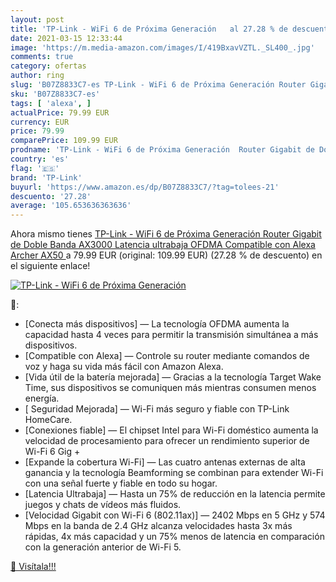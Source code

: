 ```yaml
---
layout: post
title: 'TP-Link - WiFi 6 de Próxima Generación   al 27.28 % de descuento'
date: 2021-03-15 12:33:44
image: 'https://m.media-amazon.com/images/I/419BxavVZTL._SL400_.jpg'
comments: true
category: ofertas
author: ring
slug: 'B07Z8833C7-es TP-Link - WiFi 6 de Próxima Generación Router Gigabit de...'
sku: 'B07Z8833C7-es'
tags: [ 'alexa', ]
actualPrice: 79.99 EUR
currency: EUR
price: 79.99
comparePrice: 109.99 EUR
prodname: 'TP-Link - WiFi 6 de Próxima Generación  Router Gigabit de Doble Banda AX3000  Latencia ultrabaja  OFDMA  Compatible con Alexa  Archer AX50 '
country: 'es'
flag: '🇪🇸'
brand: 'TP-Link'
buyurl: 'https://www.amazon.es/dp/B07Z8833C7/?tag=tolees-21'
descuento: '27.28'
average: '105.653636363636'
---
```


Ahora mismo tienes [TP-Link - WiFi 6 de Próxima Generación  Router Gigabit de Doble Banda AX3000  Latencia ultrabaja  OFDMA  Compatible con Alexa  Archer AX50 ](https://www.amazon.es/dp/B07Z8833C7/?tag=tolees-21) a 79.99 EUR (original: 109.99 EUR) (27.28 %  de descuento) en el siguiente enlace!

[![TP-Link - WiFi 6 de Próxima Generación  ](https://m.media-amazon.com/images/I/419BxavVZTL._SL400_.jpg)](https://www.amazon.es/dp/B07Z8833C7/?tag=tolees-21)

🔎:

- [Conecta más dispositivos] — La tecnología OFDMA aumenta la capacidad hasta 4 veces para permitir la transmisión simultánea a más dispositivos.
- [Compatible con Alexa] — Controle su router mediante comandos de voz y haga su vida más fácil con Amazon Alexa.
- [Vida útil de la batería mejorada] — Gracias a la tecnología Target Wake Time, sus dispositivos se comuniquen más mientras consumen menos energía.
- [ Seguridad Mejorada] — Wi-Fi más seguro y fiable con TP-Link HomeCare.
- [Conexiones fiable] — El chipset Intel para Wi-Fi doméstico aumenta la velocidad de procesamiento para ofrecer un rendimiento superior de Wi-Fi 6 Gig +
- [Expande la cobertura Wi-Fi] — Las cuatro antenas externas de alta ganancia y la tecnología Beamforming se combinan para extender Wi-Fi con una señal fuerte y fiable en todo su hogar.
- [Latencia Ultrabaja] — Hasta un 75% de reducción en la latencia permite juegos y chats de vídeos más fluidos.
- [Velocidad Gigabit con Wi-Fi 6 (802.11ax)] — 2402 Mbps en 5 GHz y 574 Mbps en la banda de 2.4 GHz alcanza velocidades hasta 3x más rápidas, 4x más capacidad y un 75% menos de latencia en comparación con la generación anterior de Wi-Fi 5.

[🛒 Visítala!!!](https://www.amazon.es/dp/B07Z8833C7/?tag=tolees-21)
